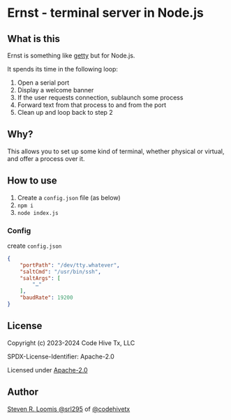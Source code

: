 # Ernst - terminal server in Node.js

## What is this

Ernst is something like [getty](https://linux.die.net/man/8/agetty) but for Node.js.

It spends its time in the following loop:

1. Open a serial port
2. Display a welcome banner
3. If the user requests connection, sublaunch some process
4. Forward text from that process to and from the port
5. Clean up and loop back to step 2


## Why?

This allows you to set up some kind of terminal, whether physical or virtual, and
offer a process over it.

## How to use

1. Create a `config.json` file (as below)
2. `npm i`
3. `node index.js`

### Config

create `config.json`

```json
{
    "portPath": "/dev/tty.whatever",
    "saltCmd": "/usr/bin/ssh",
    "saltArgs": [
        "…"
    ],
    "baudRate": 19200
}
```

## License

Copyright (c) 2023-2024 Code Hive Tx, LLC

SPDX-License-Identifier: Apache-2.0

Licensed under [Apache-2.0](./LICENSE)

## Author

[Steven R. Loomis @srl295](https://github.com/srl295) of [@codehivetx](https://github.com/codehivetx)
